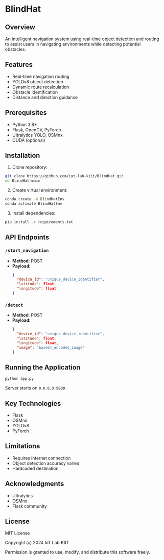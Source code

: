 # BlindHat

## Overview
An intelligent navigation system using real-time object detection and routing to assist users in navigating environments while detecting potential obstacles.

## Features
- Real-time navigation routing
- YOLOv8 object detection
- Dynamic route recalculation
- Obstacle identification
- Distance and direction guidance

## Prerequisites
- Python 3.8+
- Flask, OpenCV, PyTorch
- Ultralytics YOLO, OSMnx
- CUDA (optional)

## Installation
1. Clone repository:
```bash
git clone https://github.com/iot-lab-kiit/BlindHat.git
cd BlindHat-main
```

2. Create virtual environment:
```bash
conda create -n BlindHatEnv
conda activate BlindHatEnv
```

3. Install dependencies:
```bash
pip install -r requirements.txt
```

## API Endpoints
### `/start_navigation`
- **Method**: POST
- **Payload**: 
  ```json
  {
    "device_id": "unique_device_identifier",
    "latitude": float,
    "longitude": float
  }
  ```

### `/detect`
- **Method**: POST
- **Payload**:
  ```json
  {
    "device_id": "unique_device_identifier",
    "latitude": float,
    "longitude": float,
    "image": "base64_encoded_image"
  }
  ```

## Running the Application
```bash
python app.py
```
Server starts on `0.0.0.0:5000`

## Key Technologies
- Flask
- OSMnx
- YOLOv8
- PyTorch

## Limitations
- Requires internet connection
- Object detection accuracy varies
- Hardcoded destination

## Acknowledgments
- Ultralytics
- OSMnx
- Flask community

## License
MIT License

Copyright (c) 2024 IoT Lab KIIT

Permission is granted to use, modify, and distribute this software freely.
